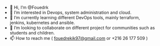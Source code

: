 - 👋 Hi, I’m @Fouedrk
- 👀 I’m interested in Devops, system administration and cloud.
- 🌱 I’m currently learning different DevOps tools, mainly terraform, jenkins, kubernetes and ansible.
- 💞️ I’m looking to collaborate on different project for communities such as students and children.
- 📫 How to reach me ( fouedrekik97@gmail.com or +216 26 177 509 )

<!---
Fouedrk/Fouedrk is a ✨ special ✨ repository because its `README.md` (this file) appears on your GitHub profile.
You can click the Preview link to take a look at your changes.
--->
